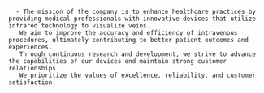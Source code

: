       - The mission of the company is to enhance healthcare practices by providing medical professionals with innovative devices that utilize infrared technology to visualize veins.
       We aim to improve the accuracy and efficiency of intravenous procedures, ultimately contributing to better patient outcomes and experiences.
       Through continuous research and development, we strive to advance the capabilities of our devices and maintain strong customer relationships.
       We prioritize the values of excellence, reliability, and customer satisfaction.


